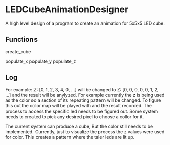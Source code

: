 # LEDCubeAnimationDesigner
A high level design of a program to create an animation for 5x5x5 LED cube.

## Functions

create_cube

populate_x
populate_y
populate_z


## Log
For example: Z: [0, 1, 2, 3, 4, 0, ...] will be changed to Z: [0, 0, 0, 0, 0, 1, 2, ...] and the result will be anylyzed.
For example currently the z is being used as the color so a section of its repeating pattern will be changed.
To figure this out the color map will be played with and the result recorded.
The process to access the specific led needs to be figured out.
Some system needs to created to pick any desired pixel to choose a collor for it.

The current system can produce a cube, But the color still needs to be implemented. Currently, just to visualize the process the z values were used for color. This creates a pattern where the taler leds are lit up.

